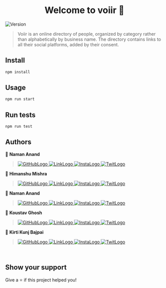 <h1 align="center">Welcome to voiir 👋</h1>
<p>
  <img alt="Version" src="https://img.shields.io/badge/version-0.0.1-blue.svg?cacheSeconds=2592000" />
</p>

> Voiir is an online directory of people, organized by category rather than alphabetically by business name. The directory contains links to all their social platforms, added by their consent.

## Install

```sh
npm install
```

## Usage

```sh
npm run start
```

## Run tests

```sh
npm run test
```

## Authors

👤 **Naman Anand**

> <a href="https://github.com/void-memories"> <img src="https://img.shields.io/badge/GitHub-100000?style=for-the-badge&logo=github&logoColor=white" alt="GitHubLogo"> </a>
<a href="https://linkedin.com/in/voidmemories"> <img src="https://img.shields.io/badge/LinkedIn-0077B5?style=for-the-badge&logo=linkedin&logoColor=white" alt="LinkLogo"> </a>
<a href=""> <img src="https://img.shields.io/badge/Instagram-E4405F?style=for-the-badge&logo=instagram&logoColor=white" alt="InstaLogo"> </a>
<a href=""> <img src="https://img.shields.io/badge/Twitter-1DA1F2?style=for-the-badge&logo=twitter&logoColor=white" alt="TwitLogo"> </a>


👤 **Himanshu Mishra**

> <a href="https://github.com/himanshumishra508"> <img src="https://img.shields.io/badge/GitHub-100000?style=for-the-badge&logo=github&logoColor=white" alt="GitHubLogo"> </a>
<a href="https://www.linkedin.com/in/hhimanshum/"> <img src="https://img.shields.io/badge/LinkedIn-0077B5?style=for-the-badge&logo=linkedin&logoColor=white" alt="LinkLogo"> </a>
<a href=""> <img src="https://img.shields.io/badge/Instagram-E4405F?style=for-the-badge&logo=instagram&logoColor=white" alt="InstaLogo"> </a>
<a href=""> <img src="https://img.shields.io/badge/Twitter-1DA1F2?style=for-the-badge&logo=twitter&logoColor=white" alt="TwitLogo"> </a>


👤 **Naman Anand**

> <a href=""> <img src="https://img.shields.io/badge/GitHub-100000?style=for-the-badge&logo=github&logoColor=white" alt="GitHubLogo"> </a>
<a href=""> <img src="https://img.shields.io/badge/LinkedIn-0077B5?style=for-the-badge&logo=linkedin&logoColor=white" alt="LinkLogo"> </a>
<a href=""> <img src="https://img.shields.io/badge/Instagram-E4405F?style=for-the-badge&logo=instagram&logoColor=white" alt="InstaLogo"> </a>
<a href=""> <img src="https://img.shields.io/badge/Twitter-1DA1F2?style=for-the-badge&logo=twitter&logoColor=white" alt="TwitLogo"> </a>


👤 **Koustav Ghosh**

> <a href="https://github.com/koustavghosh05"> <img src="https://img.shields.io/badge/GitHub-100000?style=for-the-badge&logo=github&logoColor=white" alt="GitHubLogo"> </a>
<a href="https://www.linkedin.com/in/koustav-ghosh/"> <img src="https://img.shields.io/badge/LinkedIn-0077B5?style=for-the-badge&logo=linkedin&logoColor=white" alt="LinkLogo"> </a>
<a href=""> <img src="https://img.shields.io/badge/Instagram-E4405F?style=for-the-badge&logo=instagram&logoColor=white" alt="InstaLogo"> </a>
<a href=""> <img src="https://img.shields.io/badge/Twitter-1DA1F2?style=for-the-badge&logo=twitter&logoColor=white" alt="TwitLogo"> </a>


👤 **Kirti Kunj Bajpai**

> <a href="https://github.com/kkb-10"> <img src="https://img.shields.io/badge/GitHub-100000?style=for-the-badge&logo=github&logoColor=white" alt="GitHubLogo"> </a>
<a href="https://www.linkedin.com/in/kirti-kunj-bajpai/"> <img src="https://img.shields.io/badge/LinkedIn-0077B5?style=for-the-badge&logo=linkedin&logoColor=white" alt="LinkLogo"> </a>
<a href=""> <img src="https://img.shields.io/badge/Instagram-E4405F?style=for-the-badge&logo=instagram&logoColor=white" alt="InstaLogo"> </a>
<a href=""> <img src="https://img.shields.io/badge/Twitter-1DA1F2?style=for-the-badge&logo=twitter&logoColor=white" alt="TwitLogo"> </a>


<br/>

## Show your support

Give a ⭐️ if this project helped you!
